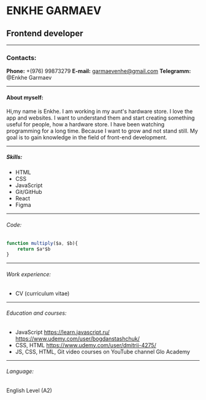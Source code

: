 # ENKHE GARMAEV
## Frontend developer
***
### Contacts:
**Phone:** +(976) 99873279
**E-mail:** garmaevenhe@gmail.com
**Telegramm:** @Enkhe Garmaev 
***
#### About myself:
Hi,my name is Enkhe. I am working in my aunt's hardware store.
I love the app and websites. I want to understand them and start creating something useful for people, how a hardware store. I have been watching programming for a long time. Because I want to grow and not stand still. My goal is to gain knowledge in the field of front-end development.
***
##### Skills:
* HTML
* CSS
* JavaScript 
* Git/GitHub
* React
* Figma
***
###### Code:
```JavaScript
function multiply($a, $b){
    return $a*$b
}
```
***
###### Work experience:
* CV (сurriculum vitae) 
***
###### Education and courses:
* JavaScript https://learn.javascript.ru/ 
https://www.udemy.com/user/bogdanstashchuk/
* CSS, HTML https://www.udemy.com/user/dmitrii-4275/
* JS, CSS, HTML, Git video courses on YouTube channel Glo Academy
***
###### Language:
English Level (A2)

